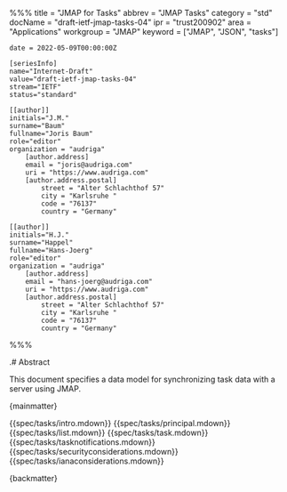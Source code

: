 %%%
    title = "JMAP for Tasks"
    abbrev = "JMAP Tasks"
    category = "std"
    docName = "draft-ietf-jmap-tasks-04"
    ipr = "trust200902"
    area = "Applications"
    workgroup = "JMAP"
    keyword = ["JMAP", "JSON", "tasks"]

    date = 2022-05-09T00:00:00Z

    [seriesInfo]
    name="Internet-Draft"
    value="draft-ietf-jmap-tasks-04"
    stream="IETF"
    status="standard"

    [[author]]
    initials="J.M."
    surname="Baum"
    fullname="Joris Baum"
    role="editor"
    organization = "audriga"
        [author.address]
        email = "joris@audriga.com"
        uri = "https://www.audriga.com"
        [author.address.postal]
            street = "Alter Schlachthof 57"
            city = "Karlsruhe "
            code = "76137"
            country = "Germany"

    [[author]]
    initials="H.J."
    surname="Happel"
    fullname="Hans-Joerg"
    role="editor"
    organization = "audriga"
        [author.address]
        email = "hans-joerg@audriga.com"
        uri = "https://www.audriga.com"
        [author.address.postal]
            street = "Alter Schlachthof 57"
            city = "Karlsruhe "
            code = "76137"
            country = "Germany"
%%%

.# Abstract

This document specifies a data model for synchronizing task data with a server using JMAP.

{mainmatter}

{{spec/tasks/intro.mdown}}
{{spec/tasks/principal.mdown}}
{{spec/tasks/list.mdown}}
{{spec/tasks/task.mdown}}
{{spec/tasks/tasknotifications.mdown}}
{{spec/tasks/securityconsiderations.mdown}}
{{spec/tasks/ianaconsiderations.mdown}}

{backmatter}
